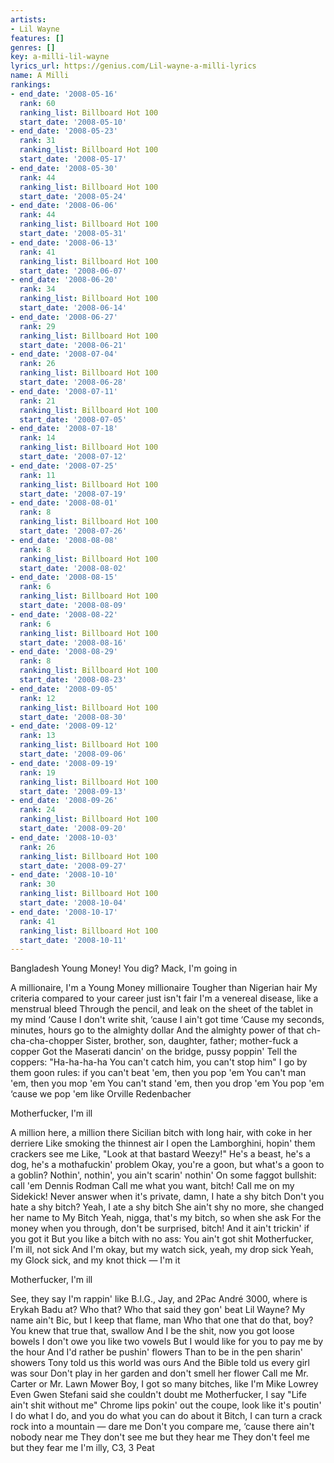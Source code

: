 ```yaml
---
artists:
- Lil Wayne
features: []
genres: []
key: a-milli-lil-wayne
lyrics_url: https://genius.com/Lil-wayne-a-milli-lyrics
name: A Milli
rankings:
- end_date: '2008-05-16'
  rank: 60
  ranking_list: Billboard Hot 100
  start_date: '2008-05-10'
- end_date: '2008-05-23'
  rank: 31
  ranking_list: Billboard Hot 100
  start_date: '2008-05-17'
- end_date: '2008-05-30'
  rank: 44
  ranking_list: Billboard Hot 100
  start_date: '2008-05-24'
- end_date: '2008-06-06'
  rank: 44
  ranking_list: Billboard Hot 100
  start_date: '2008-05-31'
- end_date: '2008-06-13'
  rank: 41
  ranking_list: Billboard Hot 100
  start_date: '2008-06-07'
- end_date: '2008-06-20'
  rank: 34
  ranking_list: Billboard Hot 100
  start_date: '2008-06-14'
- end_date: '2008-06-27'
  rank: 29
  ranking_list: Billboard Hot 100
  start_date: '2008-06-21'
- end_date: '2008-07-04'
  rank: 26
  ranking_list: Billboard Hot 100
  start_date: '2008-06-28'
- end_date: '2008-07-11'
  rank: 21
  ranking_list: Billboard Hot 100
  start_date: '2008-07-05'
- end_date: '2008-07-18'
  rank: 14
  ranking_list: Billboard Hot 100
  start_date: '2008-07-12'
- end_date: '2008-07-25'
  rank: 11
  ranking_list: Billboard Hot 100
  start_date: '2008-07-19'
- end_date: '2008-08-01'
  rank: 8
  ranking_list: Billboard Hot 100
  start_date: '2008-07-26'
- end_date: '2008-08-08'
  rank: 8
  ranking_list: Billboard Hot 100
  start_date: '2008-08-02'
- end_date: '2008-08-15'
  rank: 6
  ranking_list: Billboard Hot 100
  start_date: '2008-08-09'
- end_date: '2008-08-22'
  rank: 6
  ranking_list: Billboard Hot 100
  start_date: '2008-08-16'
- end_date: '2008-08-29'
  rank: 8
  ranking_list: Billboard Hot 100
  start_date: '2008-08-23'
- end_date: '2008-09-05'
  rank: 12
  ranking_list: Billboard Hot 100
  start_date: '2008-08-30'
- end_date: '2008-09-12'
  rank: 13
  ranking_list: Billboard Hot 100
  start_date: '2008-09-06'
- end_date: '2008-09-19'
  rank: 19
  ranking_list: Billboard Hot 100
  start_date: '2008-09-13'
- end_date: '2008-09-26'
  rank: 24
  ranking_list: Billboard Hot 100
  start_date: '2008-09-20'
- end_date: '2008-10-03'
  rank: 26
  ranking_list: Billboard Hot 100
  start_date: '2008-09-27'
- end_date: '2008-10-10'
  rank: 30
  ranking_list: Billboard Hot 100
  start_date: '2008-10-04'
- end_date: '2008-10-17'
  rank: 41
  ranking_list: Billboard Hot 100
  start_date: '2008-10-11'
---
```

Bangladesh
Young Money!
You dig?
Mack, I'm going in


A millionaire, I'm a Young Money millionaire
Tougher than Nigerian hair
My criteria compared to your career just isn't fair
I'm a venereal disease, like a menstrual bleed
Through the pencil, and leak on the sheet of the tablet in my mind
‘Cause I don't write shit, ‘cause I ain't got time
‘Cause my seconds, minutes, hours go to the almighty dollar
And the almighty power of that ch-cha-cha-chopper
Sister, brother, son, daughter, father; mother-fuck a copper
Got the Maserati dancin' on the bridge, pussy poppin'
Tell the coppers: "Ha-ha-ha-ha
You can't catch him, you can't stop him"
I go by them goon rules: if you can't beat 'em, then you pop 'em
You can't man 'em, then you mop 'em
You can't stand 'em, then you drop 'em
You pop 'em ‘cause we pop 'em like Orville Redenbacher


Motherfucker, I'm ill


A million here, a million there
Sicilian bitch with long hair, with coke in her derriere
Like smoking the thinnest air
I open the Lamborghini, hopin' them crackers see me
Like, "Look at that bastard Weezy!"
He's a beast, he's a dog, he's a mothafuckin' problem
Okay, you're a goon, but what's a goon to a goblin?
Nothin', nothin', you ain't scarin' nothin'
On some faggot bullshit: call 'em Dennis Rodman
Call me what you want, bitch! Call me on my Sidekick!
Never answer when it's private, damn, I hate a shy bitch
Don't you hate a shy bitch? Yeah, I ate a shy bitch
She ain't shy no more, she changed her name to My Bitch
Yeah, nigga, that's my bitch, so when she ask
For the money when you through, don't be surprised, bitch!
And it ain't trickin' if you got it
But you like a bitch with no ass: You ain't got shit
Motherfucker, I'm ill, not sick
And I'm okay, but my watch sick, yeah, my drop sick
Yeah, my Glock sick, and my knot thick — I'm it


Motherfucker, I'm ill


See, they say I'm rappin' like B.I.G., Jay, and 2Pac
André 3000, where is Erykah Badu at? Who that?
Who that said they gon' beat Lil Wayne?
My name ain't Bic, but I keep that flame, man
Who that one that do that, boy?
You knew that true that, swallow
And I be the shit, now you got loose bowels
I don't owe you like two vowels
But I would like for you to pay me by the hour
And I'd rather be pushin' flowers
Than to be in the pen sharin' showers
Tony told us this world was ours
And the Bible told us every girl was sour
Don't play in her garden and don't smell her flower
Call me Mr. Carter or Mr. Lawn Mower
Boy, I got so many bitches, like I'm Mike Lowrey
Even Gwen Stefani said she couldn't doubt me
Motherfucker, I say "Life ain't shit without me"
Chrome lips pokin' out the coupe, look like it's poutin'
I do what I do, and you do what you can do about it
Bitch, I can turn a crack rock into a mountain — dare me
Don't you compare me, ‘cause there ain't nobody near me
They don't see me but they hear me
They don't feel me but they fear me
I'm illy, C3, 3 Peat
